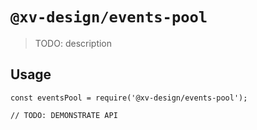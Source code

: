 # `@xv-design/events-pool`

> TODO: description

## Usage

```
const eventsPool = require('@xv-design/events-pool');

// TODO: DEMONSTRATE API
```
